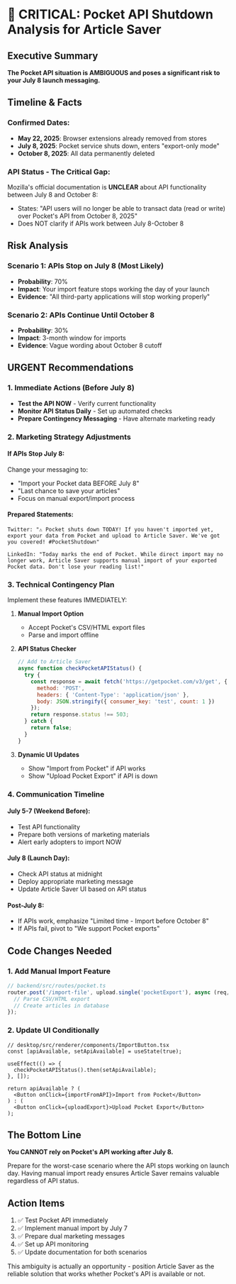 # 🚨 CRITICAL: Pocket API Shutdown Analysis for Article Saver

## Executive Summary
**The Pocket API situation is AMBIGUOUS and poses a significant risk to your July 8 launch messaging.**

## Timeline & Facts

### Confirmed Dates:
- **May 22, 2025**: Browser extensions already removed from stores
- **July 8, 2025**: Pocket service shuts down, enters "export-only mode"
- **October 8, 2025**: All data permanently deleted

### API Status - The Critical Gap:
Mozilla's official documentation is **UNCLEAR** about API functionality between July 8 and October 8:
- States: "API users will no longer be able to transact data (read or write) over Pocket's API from October 8, 2025"
- Does NOT clarify if APIs work between July 8-October 8

## Risk Analysis

### Scenario 1: APIs Stop on July 8 (Most Likely)
- **Probability**: 70%
- **Impact**: Your import feature stops working the day of your launch
- **Evidence**: "All third-party applications will stop working properly"

### Scenario 2: APIs Continue Until October 8
- **Probability**: 30%
- **Impact**: 3-month window for imports
- **Evidence**: Vague wording about October 8 cutoff

## URGENT Recommendations

### 1. Immediate Actions (Before July 8)
- **Test the API NOW** - Verify current functionality
- **Monitor API Status Daily** - Set up automated checks
- **Prepare Contingency Messaging** - Have alternate marketing ready

### 2. Marketing Strategy Adjustments

#### If APIs Stop July 8:
Change your messaging to:
- "Import your Pocket data BEFORE July 8"
- "Last chance to save your articles"
- Focus on manual export/import process

#### Prepared Statements:
```
Twitter: "⚠️ Pocket shuts down TODAY! If you haven't imported yet, export your data from Pocket and upload to Article Saver. We've got you covered! #PocketShutdown"

LinkedIn: "Today marks the end of Pocket. While direct import may no longer work, Article Saver supports manual import of your exported Pocket data. Don't lose your reading list!"
```

### 3. Technical Contingency Plan

Implement these features IMMEDIATELY:
1. **Manual Import Option**
   - Accept Pocket's CSV/HTML export files
   - Parse and import offline

2. **API Status Checker**
   ```javascript
   // Add to Article Saver
   async function checkPocketAPIStatus() {
     try {
       const response = await fetch('https://getpocket.com/v3/get', {
         method: 'POST',
         headers: { 'Content-Type': 'application/json' },
         body: JSON.stringify({ consumer_key: 'test', count: 1 })
       });
       return response.status !== 503;
     } catch {
       return false;
     }
   }
   ```

3. **Dynamic UI Updates**
   - Show "Import from Pocket" if API works
   - Show "Upload Pocket Export" if API is down

### 4. Communication Timeline

#### July 5-7 (Weekend Before):
- Test API functionality
- Prepare both versions of marketing materials
- Alert early adopters to import NOW

#### July 8 (Launch Day):
- Check API status at midnight
- Deploy appropriate marketing message
- Update Article Saver UI based on API status

#### Post-July 8:
- If APIs work, emphasize "Limited time - Import before October 8"
- If APIs fail, pivot to "We support Pocket exports"

## Code Changes Needed

### 1. Add Manual Import Feature
```typescript
// backend/src/routes/pocket.ts
router.post('/import-file', upload.single('pocketExport'), async (req, res) => {
  // Parse CSV/HTML export
  // Create articles in database
});
```

### 2. Update UI Conditionally
```tsx
// desktop/src/renderer/components/ImportButton.tsx
const [apiAvailable, setApiAvailable] = useState(true);

useEffect(() => {
  checkPocketAPIStatus().then(setApiAvailable);
}, []);

return apiAvailable ? (
  <Button onClick={importFromAPI}>Import from Pocket</Button>
) : (
  <Button onClick={uploadExport}>Upload Pocket Export</Button>
);
```

## The Bottom Line

**You CANNOT rely on Pocket's API working after July 8.** 

Prepare for the worst-case scenario where the API stops working on launch day. Having manual import ready ensures Article Saver remains valuable regardless of API status.

## Action Items
1. ✅ Test Pocket API immediately
2. ✅ Implement manual import by July 7
3. ✅ Prepare dual marketing messages
4. ✅ Set up API monitoring
5. ✅ Update documentation for both scenarios

This ambiguity is actually an opportunity - position Article Saver as the reliable solution that works whether Pocket's API is available or not.